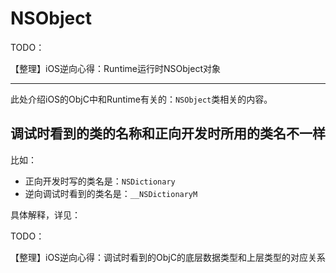 # NSObject

TODO：

【整理】iOS逆向心得：Runtime运行时NSObject对象

---

此处介绍iOS的ObjC中和Runtime有关的：`NSObject`类相关的内容。

## 调试时看到的类的名称和正向开发时所用的类名不一样

比如：

* 正向开发时写的类名是：`NSDictionary`
* 逆向调试时看到的类名是：`__NSDictionaryM`

具体解释，详见：

TODO：

【整理】iOS逆向心得：调试时看到的ObjC的底层数据类型和上层类型的对应关系
